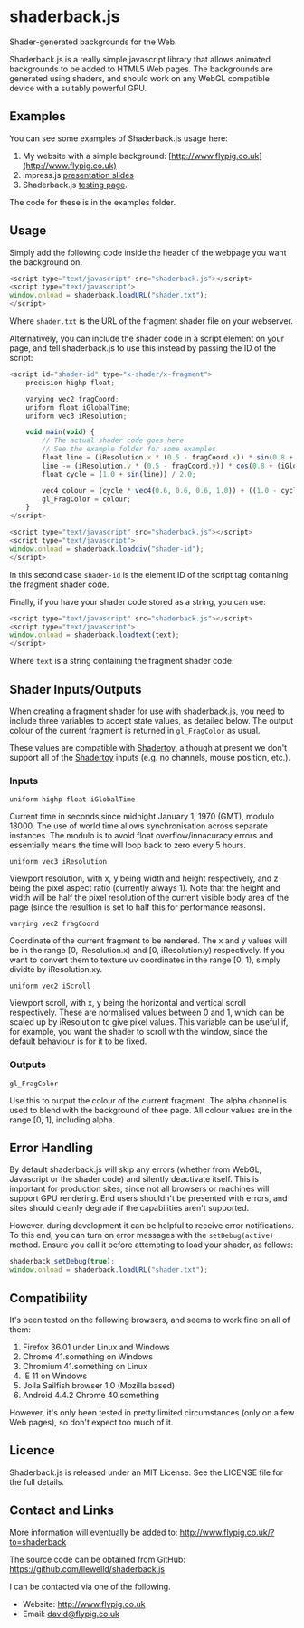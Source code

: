 # shaderback.js
Shader-generated backgrounds for the Web.

Shaderback.js is a really simple javascript library that allows animated backgrounds to be added to HTML5 Web pages. The backgrounds are generated using shaders, and should work on any WebGL compatible device with a suitably powerful GPU.

## Examples

You can see some examples of Shaderback.js usage here:

1. My website with a simple background: [http://www.flypig.co.uk](http://www.flypig.co.uk)
1. impress.js [presentation slides](http://www.flypig.co.uk/shaders/presentation/)
1. Shaderback.js [testing page](http://www.flypig.co.uk/shaders/test.html).

The code for these is in the examples folder.

## Usage

Simply add the following code inside the header of the webpage you want the background on.

```JavaScript
<script type="text/javascript" src="shaderback.js"></script>
<script type="text/javascript">
window.onload = shaderback.loadURL("shader.txt");
</script>
```
Where `shader.txt` is the URL of the fragment shader file on your webserver.

Alternatively, you can include the shader code in a script element on your page, and tell shaderback.js to use this instead by passing the ID of the script:

```JavaScript
<script id="shader-id" type="x-shader/x-fragment">
	precision highp float;

	varying vec2 fragCoord;
	uniform float iGlobalTime;
	uniform vec3 iResolution;

	void main(void) {
		// The actual shader code goes here
		// See the example folder for some examples 
		float line = (iResolution.x * (0.5 - fragCoord.x)) * sin(0.8 + (iGlobalTime / 30000.0));
		line -= (iResolution.y * (0.5 - fragCoord.y)) * cos(0.8 + (iGlobalTime / 30000.0));
		float cycle = (1.0 + sin(line)) / 2.0;

		vec4 colour = (cycle * vec4(0.6, 0.6, 0.6, 1.0)) + ((1.0 - cycle) * vec4(0.9, 0.9, 0.9, 1.0));
		gl_FragColor = colour;
	}
</script>

<script type="text/javascript" src="shaderback.js"></script>
<script type="text/javascript">
window.onload = shaderback.loaddiv("shader-id");
</script>
```
In this second case `shader-id` is the element ID of the script tag containing the fragment shader code.

Finally, if you have your shader code stored as a string, you can use:

```JavaScript
<script type="text/javascript" src="shaderback.js"></script>
<script type="text/javascript">
window.onload = shaderback.loadtext(text);
</script>
```
Where `text` is a string containing the fragment shader code.

## Shader Inputs/Outputs

When creating a fragment shader for use with shaderback.js, you need to include three variables to accept state values, as detailed below. The output colour of the current fragment is returned in `gl_FragColor` as usual.

These values are compatible with [Shadertoy](https://www.shadertoy.com/), although at present we don't support all of the [Shadertoy](https://www.shadertoy.com/) inputs (e.g. no channels, mouse position, etc.).

### Inputs

`uniform highp float iGlobalTime`

Current time in seconds since midnight January 1, 1970 (GMT), modulo 18000. The use of world time allows synchronisation across separate instances. The modulo is to avoid float overflow/innacuracy errors and essentially means the time will loop back to zero every 5 hours.

`uniform vec3 iResolution`

Viewport resolution, with x, y being width and height respectively, and z being the pixel aspect ratio (currently always 1). Note that the height and width will be half the pixel resolution of the current visible body area of the page (since the resultion is set to half this for performance reasons).

`varying vec2 fragCoord`

Coordinate of the current fragment to be rendered. The x and y values will be in the range [0, iResolution.x) and [0, iResolution.y) respectively. If you want to convert them to texture uv coordinates in the range [0, 1), simply dividte by iResolution.xy.

`uniform vec2 iScroll`

Viewport scroll, with x, y being the horizontal and vertical scroll respectively. These are normalised values between 0 and 1, which can be scaled up by iResolution to give pixel values. This variable can be useful if, for example, you want the shader to scroll with the window, since the default behaviour is for it to be fixed.

### Outputs

`gl_FragColor`

Use this to output the colour of the current fragment. The alpha channel is used to blend with the background of thee page. All colour values are in the range [0, 1], including alpha.

## Error Handling

By default shaderback.js will skip any errors (whether from WebGL, Javascript or the shader code) and silently deactivate itself. This is important for production sites, since not all browsers or machines will support GPU rendering. End users shouldn't be presented with errors, and sites should cleanly degrade if the capabilities aren't supported.

However, during development it can be helpful to receive error notifications. To this end, you can turn on error messages with the `setDebug(active)` method. Ensure you call it before attempting to load your shader, as follows:

```JavaScript
shaderback.setDebug(true);
window.onload = shaderback.loadURL("shader.txt");
```

## Compatibility

It's been tested on the following browsers, and seems to work fine on all of them:

1. Firefox 36.01 under Linux and Windows
1. Chrome 41.something on Windows
1. Chromium 41.something on Linux
1. IE 11 on Windows
1. Jolla Sailfish browser 1.0 (Mozilla based) 
1. Android 4.4.2 Chrome 40.something

However, it's only been tested in pretty limited circumstances (only on a few Web pages), so don't expect too much of it.

## Licence

Shaderback.js is released under an MIT License. See the LICENSE file for the full details.

## Contact and Links

More information will eventually be added to: http://www.flypig.co.uk/?to=shaderback

The source code can be obtained from GitHub: https://github.com/llewelld/shaderback.js

I can be contacted via one of the following.

 * Website: http://www.flypig.co.uk
 * Email: david@flypig.co.uk

